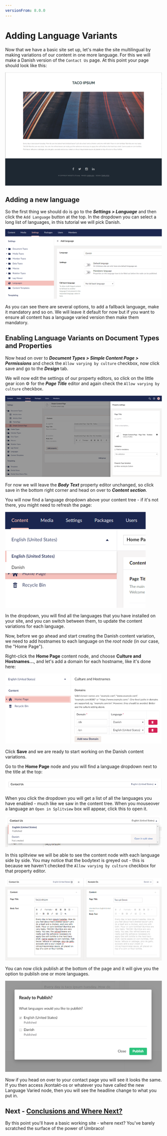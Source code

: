 ```yaml
---
versionFrom: 8.0.0
---
```


# Adding Language Variants

Now that we have a basic site set up, let's make the site multilingual by making variations of our content in one more language. For this we will make a Danish version of the `Contact Us` page. At this point your page should look like this:

![Current version of the contact us page](images/current-page.png)

## Adding a new language

So the first thing we should do is go to the **_Settings > Language_** and then click the `Add Language` button at the top. In the dropdown you can select a long list of languages, in this tutorial we will pick Danish.

![Adding the Danish language](images/adding-danish-language.png)

As you can see there are several options, to add a fallback language, make it mandatory and so on. We will leave it default for now but if you want to ensure all content has a language varied version then make them mandatory.

## Enabling Language Variants on Document Types and Properties

Now head on over to **_Document Types > Simple Content Page > Permissions_** and check the `Allow varying by culture` checkbox, now click save and go to the **_Design_** tab.

We will now edit the settings of our property editors, so click on the little gear icon ⚙ for the **_Page Title_** editor and again check the `Allow varying by culture` checkbox.

![Allow property editor Language Variants](images/allow-varying-property-editor.png)

For now we will leave the **_Body Text_** property editor unchanged, so click save in the bottom right corner and head on over to **_Content section_**.

You will now find a language dropdown above your content tree - if it's not there, you might need to refresh the page:

![Language of Content Tree](images/language-content-tree.png)

In the dropdown, you will find all the languages that you have installed on your site, and you can switch between them, to update the content variations for each language.

Now, before we go ahead and start creating the Danish content variation, we need to add hostnames to each language on the *root node* (in our case, the "Home Page").

Right-click the **Home Page** content node, and choose **Culture and Hostnames...**, and let's add a domain for each hostname, like it's done here:

![Culture and Hostnames](images/culture-and-hostnames.png)

Click **Save** and we are ready to start working on the Danish content variations.

Go to the **Home Page** node and you will find a language dropdown next to the title at the top:

![Language Variant dropdown](images/language-dropdown.png)

When you click the dropdown you will get a list of all the languages you have enabled - much like we saw in the content tree. When you mouseover a language an `Open in Splitview` box will appear, click this to open it.

![Open Language in Splitview](images/open-in-splitview.png)

In this splitview we will be able to see the content node with each language side by side. You may notice that the bodytext is greyed out - this is because we haven't checked the `Allow varying by culture` checkbox for that property editor.

![Splitview editing](images/splitview-editing.png)

You can now click publish at the bottom of the page and it will give you the option to publish one or more languages.

![Publishing Variant content](images/publishing-variant-content.png)

Now if you head on over to your contact page you will see it looks the same. If you then access /kontakt-os or whatever you have called the new Language Varied node, then you will see the headline change to what you put in.

## Next - [Conclusions and Where Next?](Conclusions-Where-Next)
By this point you'll have a basic working site - where next?  You've barely scratched the surface of the power of Umbraco!
